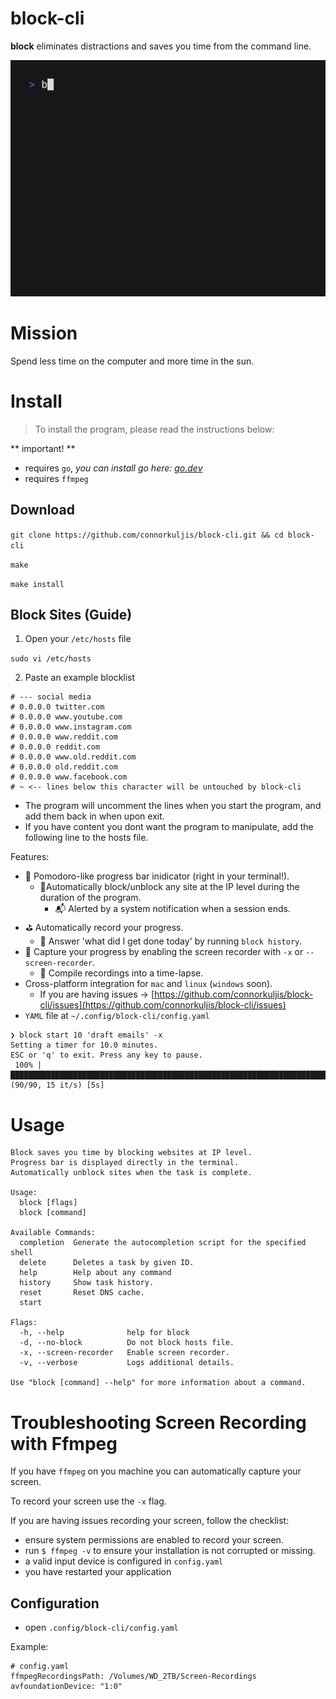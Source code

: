 # block-cli

**block** eliminates distractions and saves you time from the command line. 

![demo](.github/demo.gif)

# Mission

Spend less time on the computer and more time in the sun.

# Install

> To install the program, please read the instructions below:

** important! **
- requires `go`, *you can install go here: [go.dev](https://go.dev/)*
- requires `ffmpeg` 

## Download

`git clone https://github.com/connorkuljis/block-cli.git && cd block-cli`

`make`

`make install`

## Block Sites (Guide)

1. Open your `/etc/hosts` file

`sudo vi /etc/hosts`

2. Paste an example blocklist

```
# --- social media
# 0.0.0.0 twitter.com
# 0.0.0.0 www.youtube.com
# 0.0.0.0 www.instagram.com
# 0.0.0.0 www.reddit.com
# 0.0.0.0 reddit.com
# 0.0.0.0 www.old.reddit.com
# 0.0.0.0 old.reddit.com
# 0.0.0.0 www.facebook.com
# ~ <-- lines below this character will be untouched by block-cli

```

- The program will uncomment the lines when you start the program, and add them back in when upon exit.
- If you have content you dont want the program to manipulate, add the following line to the hosts file.


Features:
- 🙆 Pomodoro-like progress bar inidicator (right in your terminal!). 
  - 🙅Automatically block/unblock any site at the IP level during the duration of the program.
    - 📬 Alerted by a system notification when a session ends.
- ⛳ Automatically record your progress.
  - 📒 Answer 'what did I get done today' by running `block history`.
- 󰑊 Capture your progress by enabling the screen recorder with `-x` or `--screen-recorder`.
  - 🎥 Compile recordings into a time-lapse.
- Cross-platform integration for `mac` and `linux` (`windows` soon).
  - If you are having issues -> [https://github.com/connorkuljis/block-cli/issues](https://github.com/connorkuljis/block-cli/issues)
- `YAML` file at `~/.config/block-cli/config.yaml`


```
❯ block start 10 'draft emails' -x
Setting a timer for 10.0 minutes.
ESC or 'q' to exit. Press any key to pause.
 100% |███████████████████████████████████████████████████████████████████████████████████████████████| (90/90, 15 it/s) [5s]
```

# Usage
```
Block saves you time by blocking websites at IP level.
Progress bar is displayed directly in the terminal.
Automatically unblock sites when the task is complete.

Usage:
  block [flags]
  block [command]

Available Commands:
  completion  Generate the autocompletion script for the specified shell
  delete      Deletes a task by given ID.
  help        Help about any command
  history     Show task history.
  reset       Reset DNS cache.
  start

Flags:
  -h, --help              help for block
  -d, --no-block          Do not block hosts file.
  -x, --screen-recorder   Enable screen recorder.
  -v, --verbose           Logs additional details.

Use "block [command] --help" for more information about a command.
```

# Troubleshooting Screen Recording with Ffmpeg
If you have `ffmpeg` on you machine you can automatically capture your screen. 

To record your screen use the `-x` flag.

If you are having issues recording your screen, follow the checklist:

- ensure system permissions are enabled to record your screen.
- run `$ ffmpeg -v` to ensure your installation is not corrupted or missing.
- a valid input device is configured in `config.yaml`
- you have restarted your application 


## Configuration

- open `.config/block-cli/config.yaml` 

Example:

```
# config.yaml
ffmpegRecordingsPath: /Volumes/WD_2TB/Screen-Recordings
avfoundationDevice: "1:0"

```


